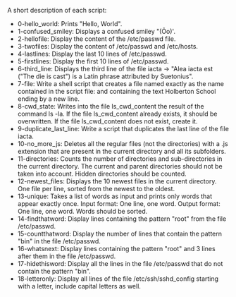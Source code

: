 A short description of each script:
+ 0-hello_world: Prints "Hello, World".
+ 1-confused_smiley: Displays a confused smiley "(Ôo)'.
+ 2-hellofile: Display the content of the /etc/passwd file.
+ 3-twofiles: Display the content of /etc/passwd and /etc/hosts.
+ 4-lastlines: Display the last 10 lines of /etc/passwd.
+ 5-firstlines: Display the first 10 lines of /etc/passwd.
+ 6-third_line: Displays the third line of the file iacta -> "Alea iacta est ("The die is cast") is a Latin phrase attributed by Suetonius".
+ 7-file: Write a shell script that creates a file named exactly as the name contained in the script file: and containing the text Holberton School ending by a new line.
+ 8-cwd_state: Writes into the file ls_cwd_content the result of the command ls -la. If the file ls_cwd_content already exists, it should be overwritten. If the file ls_cwd_content does not exist, create it.
+ 9-duplicate_last_line: Write a script that duplicates the last line of the file iacta.
+ 10-no_more_js: Deletes all the regular files (not the directories) with a .js extension that are present in the current directory and all its subfolders.
+ 11-directories: Counts the number of directories and sub-directories in the current directory. The current and parent directories should not be taken into account. Hidden directories should be counted.
+ 12-newest_files: Displays the 10 newest files in the current directory. One file per line, sorted from the newest to the oldest.
+ 13-unique: Takes a list of words as input and prints only words that appear exactly once. Input format: One line, one word. Output format: One line, one word. Words should be sorted.
+ 14-findthatword: Display lines containing the pattern "root" from the file /etc/passwd.
+ 15-countthatword: Display the number of lines that contain the pattern "bin" in the file /etc/passwd.
+ 16-whatsnext: Display lines containing the pattern "root" and 3 lines after them in the file /etc/passwd.
+ 17-hidethisword: Display all the lines in the file /etc/passwd that do not contain the pattern "bin".
+ 18-letteronly: Display all lines of the file /etc/ssh/sshd_config starting with a letter, include capital letters as well.

